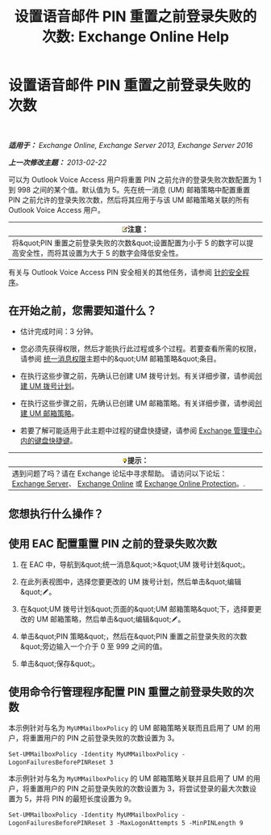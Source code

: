 ﻿---
title: '设置语音邮件 PIN 重置之前登录失败的次数: Exchange Online Help'
TOCTitle: 设置语音邮件 PIN 重置之前登录失败的次数
ms:assetid: 4de38499-0a6f-4f00-8697-eeff805d7266
ms:mtpsurl: https://technet.microsoft.com/zh-cn/library/Aa997939(v=EXCHG.150)
ms:contentKeyID: 50556573
ms.date: 05/23/2018
mtps_version: v=EXCHG.150
ms.translationtype: MT
---

# 设置语音邮件 PIN 重置之前登录失败的次数

 

_**适用于：** Exchange Online, Exchange Server 2013, Exchange Server 2016_

_**上一次修改主题：** 2013-02-22_

可以为 Outlook Voice Access 用户将重置 PIN 之前允许的登录失败次数配置为 1 到 998 之间的某个值。默认值为 5。先在统一消息 (UM) 邮箱策略中配置重置 PIN 之前允许的登录失败次数，然后将其应用于与该 UM 邮箱策略关联的所有 Outlook Voice Access 用户。

<table>
<thead>
<tr class="header">
<th><img src="images/Bb124558.note(EXCHG.150).gif" title="注意" alt="注意" />注意：</th>
</tr>
</thead>
<tbody>
<tr class="odd">
<td>将&amp;quot;PIN 重置之前登录失败的次数&amp;quot;设置配置为小于 5 的数字可以提高安全性，而将其设置为大于 5 的数字会降低安全性。</td>
</tr>
</tbody>
</table>


有关与 Outlook Voice Access PIN 安全相关的其他任务，请参阅 [针的安全程序](pin-security-procedures-exchange-2013-help.md)。

## 在开始之前，您需要知道什么？

  - 估计完成时间：3 分钟。

  - 您必须先获得权限，然后才能执行此过程或多个过程。若要查看所需的权限，请参阅 [统一消息权限](unified-messaging-permissions-exchange-2013-help.md)主题中的\&quot;UM 邮箱策略\&quot;条目。

  - 在执行这些步骤之前，先确认已创建 UM 拨号计划。有关详细步骤，请参阅[创建 UM 拨号计划](create-a-um-dial-plan-exchange-2013-help.md)。

  - 在执行这些步骤之前，先确认已创建 UM 邮箱策略。有关详细步骤，请参阅[创建 UM 邮箱策略](create-a-um-mailbox-policy-exchange-2013-help.md)。

  - 若要了解可能适用于此主题中过程的键盘快捷键，请参阅 [Exchange 管理中心内的键盘快捷键](keyboard-shortcuts-in-the-exchange-admin-center-exchange-online-protection-help.md)。

<table>
<thead>
<tr class="header">
<th><img src="images/Bb124558.tip(EXCHG.150).gif" title="提示" alt="提示" />提示：</th>
</tr>
</thead>
<tbody>
<tr class="odd">
<td>遇到问题了吗？请在 Exchange 论坛中寻求帮助。 请访问以下论坛：<a href="https://go.microsoft.com/fwlink/p/?linkid=60612">Exchange Server</a>、 <a href="https://go.microsoft.com/fwlink/p/?linkid=267542">Exchange Online</a> 或 <a href="https://go.microsoft.com/fwlink/p/?linkid=285351">Exchange Online Protection</a>。.</td>
</tr>
</tbody>
</table>


## 您想执行什么操作？

## 使用 EAC 配置重置 PIN 之前的登录失败次数

1.  在 EAC 中，导航到\&quot;统一消息\&quot;\>\&quot;UM 拨号计划\&quot;。

2.  在此列表视图中，选择您要更改的 UM 拨号计划，然后单击\&quot;编辑\&quot;![编辑图标](images/Bb124582.6f53ccb2-1f13-4c02-bea0-30690e6ea71d(EXCHG.150).gif "编辑图标")。

3.  在\&quot;UM 拨号计划\&quot;页面的\&quot;UM 邮箱策略\&quot;下，选择要更改的 UM 邮箱策略，然后单击\&quot;编辑\&quot;![编辑图标](images/Bb124582.6f53ccb2-1f13-4c02-bea0-30690e6ea71d(EXCHG.150).gif "编辑图标")。

4.  单击\&quot;PIN 策略\&quot;，然后在\&quot;PIN 重置之前登录失败的次数\&quot;旁边输入一个介于 0 至 999 之间的值。

5.  单击\&quot;保存\&quot;。

## 使用命令行管理程序配置 PIN 重置之前登录失败的次数

本示例针对与名为 `MyUMMailboxPolicy` 的 UM 邮箱策略关联而且启用了 UM 的用户，将重置用户的 PIN 之前登录失败的次数设置为 3。

    Set-UMMailboxPolicy -Identity MyUMMailboxPolicy -LogonFailuresBeforePINReset 3

本示例针对与名为 `MyUMMailboxPolicy` 的 UM 邮箱策略关联并且启用了 UM 的用户，将重置用户的 PIN 之前登录失败的次数设置为 3，将尝试登录的最大次数设置为 5，并将 PIN 的最短长度设置为 9。

    Set-UMMailboxPolicy -Identity MyUMMailboxPolicy -LogonFailuresBeforePINReset 3 -MaxLogonAttempts 5 -MinPINLength 9

